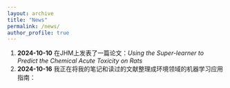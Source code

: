 ```yaml
---
layout: archive
title: "News"
permalink: /news/
author_profile: true
---
```



1. **2024-10-10** 在JHM上发表了一篇论文：*Using the Super-learner to Predict the Chemical Acute Toxicity on Rats*
2. **2024-10-16** 我正在将我的笔记和读过的文献整理成环境领域的机器学习应用指南：

